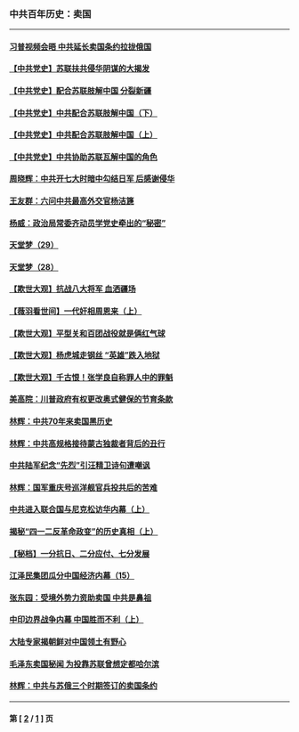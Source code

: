 ### 中共百年历史：卖国
---
#### [习普视频会晤 中共延长卖国条约拉拢俄国](../../pages/nf1176117/n13060971.md?02140430) 
#### [【中共党史】苏联扶共侵华阴谋的大揭发](../../pages/nf1176117/n13056050.md?02140430) 
#### [【中共党史】配合苏联肢解中国 分裂新疆](../../pages/nf1176117/n13040700.md?02140430) 
#### [【中共党史】中共配合苏联肢解中国（下）](../../pages/nf1176117/n13035660.md?02140430) 
#### [【中共党史】中共配合苏联肢解中国（上）](../../pages/nf1176117/n13030262.md?02140430) 
#### [【中共党史】中共协助苏联瓦解中国的角色](../../pages/nf1176117/n13018109.md?02140430) 
#### [周晓辉：中共开七大时暗中勾结日军 后感谢侵华](../../pages/nf1176117/n12921960.md?02140430) 
#### [王友群：六问中共最高外交官杨洁篪](../../pages/nf1176117/n12836495.md?02140430) 
#### [杨威：政治局常委齐动员学党史牵出的“秘密”](../../pages/nf1176117/n12764642.md?02140430) 
#### [天堂梦（29）](../../pages/nf1176117/n12408465.md?02140430) 
#### [天堂梦（28）](../../pages/nf1176117/n12408309.md?02140430) 
#### [【欺世大观】抗战八大将军 血洒疆场](../../pages/nf1176117/n12357044.md?02140430) 
#### [【薇羽看世间】一代奸相周恩来（上）](../../pages/nf1176117/n12401109.md?02140430) 
#### [【欺世大观】平型关和百团战役就是俩红气球](../../pages/nf1176117/n12359157.md?02140430) 
#### [【欺世大观】杨虎城走钢丝 “英雄”跌入地狱](../../pages/nf1176117/n12358840.md?02140430) 
#### [【欺世大观】千古恨！张学良自称罪人中的罪魁](../../pages/nf1176117/n12358629.md?02140430) 
#### [美高院：川普政府有权更改奥式健保的节育条款](../../pages/nf1176117/n12242171.md?02140430) 
#### [林辉：中共70年来卖国黑历史](../../pages/nf1176117/n11552181.md?02140430) 
#### [林辉：中共高规格接待蒙古独裁者背后的丑行](../../pages/nf1176117/n11225005.md?02140430) 
#### [中共陆军纪念“先烈”引汪精卫诗句遭嘲讽](../../pages/nf1176117/n11153345.md?02140430) 
#### [林辉：国军重庆号巡洋舰官兵投共后的苦难](../../pages/nf1176117/n10997801.md?02140430) 
#### [中共进入联合国与尼克松访华内幕（上）](../../pages/nf1176117/n10138788.md?02140430) 
#### [揭秘“四一二反革命政变”的历史真相（上）](../../pages/nf1176117/n9996650.md?02140430) 
#### [【秘档】一分抗日、二分应付、七分发展](../../pages/nf1176117/n9331484.md?02140430) 
#### [江泽民集团瓜分中国经济内幕（15）](../../pages/nf1176117/n9268584.md?02140430) 
#### [张东园：受境外势力资助卖国 中共是鼻祖](../../pages/nf1176117/n9272480.md?02140430) 
#### [中印边界战争内幕 中国胜而不利（上）](../../pages/nf1176117/n9252458.md?02140430) 
#### [大陆专家揭朝鲜对中国领土有野心](../../pages/nf1176117/n9074056.md?02140430) 
#### [毛泽东卖国秘闻 为投靠苏联曾想定都哈尔滨](../../pages/nf1176117/n9058631.md?02140430) 
#### [林辉：中共与苏俄三个时期签订的卖国条约](../../pages/nf1176117/n9036062.md?02140430) 

---
#### 第 [ [2](./2.md?02140430) / [1](./1.md?02140430) ] 页
